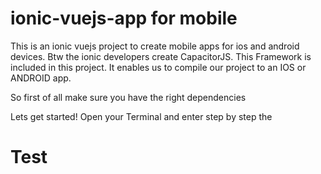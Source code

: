 # ionic-vuejs-app for mobile
This is an ionic vuejs project to create mobile apps for ios and android devices.
Btw the ionic developers create CapacitorJS. This Framework is included in this project.
It enables us to compile our project to an IOS or ANDROID app.

So first of all make sure you have the right dependencies

Lets get started!
Open your Terminal and enter step by step the 


# Test
